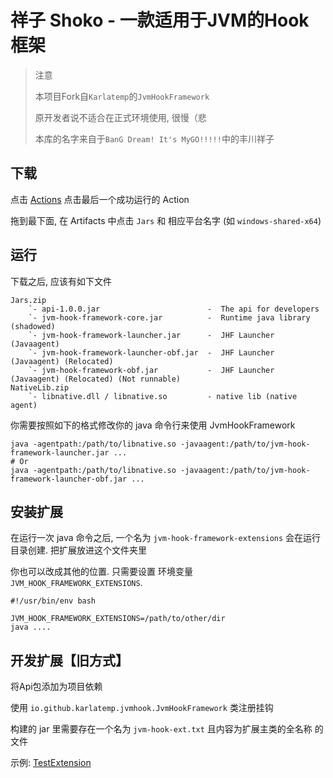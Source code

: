 # 祥子 Shoko - 一款适用于JVM的Hook框架

> 注意
>
> 本项目Fork自`Karlatemp`的`JvmHookFramework`
>
> 原开发者说不适合在正式环境使用, 很慢（悲
>
> 本库的名字来自于`BanG Dream! It's MyGO!!!!!`中的丰川祥子

## 下载

点击 [Actions](https://github.com/EarzuChan/Shoko/actions)
点击最后一个成功运行的 Action

拖到最下面, 在 Artifacts 中点击 `Jars` 和 相应平台名字 (如 `windows-shared-x64`)

## 运行

下载之后, 应该有如下文件

```text
Jars.zip
    `- api-1.0.0.jar                        -  The api for developers
    `- jvm-hook-framework-core.jar          -  Runtime java library (shadowed)
    `- jvm-hook-framework-launcher.jar      -  JHF Launcher (Javaagent)
    `- jvm-hook-framework-launcher-obf.jar  -  JHF Launcher (Javaagent) (Relocated)
    `- jvm-hook-framework-obf.jar           -  JHF Launcher (Javaagent) (Relocated) (Not runnable)
NativeLib.zip
    `- libnative.dll / libnative.so         - native lib (native agent)
```

你需要按照如下的格式修改你的 java 命令行来使用 JvmHookFramework

```shell
java -agentpath:/path/to/libnative.so -javaagent:/path/to/jvm-hook-framework-launcher.jar ...
# Or
java -agentpath:/path/to/libnative.so -javaagent:/path/to/jvm-hook-framework-launcher-obf.jar ...
```

## 安装扩展

在运行一次 java 命令之后, 一个名为 `jvm-hook-framework-extensions` 会在运行目录创建.
把扩展放进这个文件夹里

你也可以改成其他的位置. 只需要设置 环境变量 `JVM_HOOK_FRAMEWORK_EXTENSIONS`.

```shell
#!/usr/bin/env bash

JVM_HOOK_FRAMEWORK_EXTENSIONS=/path/to/other/dir
java ....
```

## 开发扩展【旧方式】

将Api包添加为项目依赖

使用 `io.github.karlatemp.jvmhook.JvmHookFramework` 类注册挂钩

构建的 jar 里需要存在一个名为 `jvm-hook-ext.txt` 且内容为扩展主类的全名称 的文件

示例: [TestExtension](testunit/src/main/java/teunit/ext/Ext.java)
